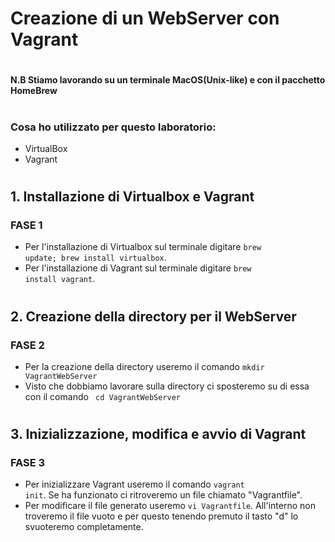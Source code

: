 # Creazione di un WebServer con Vagrant
#
#### N.B Stiamo lavorando su un terminale MacOS(Unix-like) e con il pacchetto HomeBrew
#
### Cosa ho utilizzato per questo laboratorio:
- VirtualBox
- Vagrant
#
## 1. Installazione di Virtualbox e Vagrant
### FASE 1
- Per l'installazione di Virtualbox sul terminale digitare <code>brew update; brew install virtualbox</code>.
- Per l'installazione di Vagrant sul terminale digitare <code>brew install vagrant</code>.
#
## 2. Creazione della directory per il WebServer
### FASE 2
- Per la creazione della directory useremo il comando <code>mkdir VagrantWebServer</code>
- Visto che dobbiamo lavorare sulla directory ci sposteremo su di essa con il comando <code> cd VagrantWebServer</code>
#
## 3. Inizializzazione, modifica e avvio di Vagrant
### FASE 3
- Per inizializzare Vagrant useremo il comando <code>vagrant init</code>. Se ha funzionato ci ritroveremo un file chiamato "Vagrantfile".
- Per modificare il file generato useremo <code>vi Vagrantfile</code>. All'interno non troveremo il file vuoto e per questo tenendo premuto il tasto "d"
lo svuoteremo completamente.
